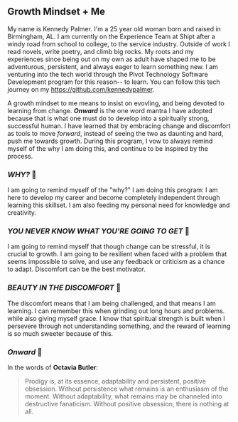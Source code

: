 ## Growth Mindset + Me 

My name is Kennedy Palmer. I'm a 25 year old woman born and raised in Birmingham, AL. I am currently on the Experience Team at Shipt after a windy road from school to college, to the service industry. Outside of work I read novels, write poetry, and climb big rocks. My roots and my experiences since being out on my own as adult have shaped me to be adventurous, persistent, and always eager to learn something new. I am venturing into the tech world through the Pivot Technology Software Development program for this reason-- to learn. You can follow this tech journey on my https://github.com/kennedypalmer.

A growth mindset to me means to insist on evovling, and being devoted to learning from change. ***Onward*** is the one word mantra I have adopted because that is what one must do to develop into a spiritually strong, successful human. I have learned that by embracing change and discomfort as tools to move *forward*, instead of seeing the two as daunting and hard, push me towards growth. During this program, I vow to always remind myself of the why I am doing this, and continue to be inspired by the process. 


### ***WHY?*** 🌻

I am going to remind myself of the "why?" I am doing this program: 
I am here to develop my career and become completely independent through learning this skillset.
I am also feeding my personal need for knowledge and creativity. 


### ***YOU NEVER KNOW WHAT YOU'RE GOING TO GET*** 🌺

I am going to remind myself that though change can be stressful, it is crucial to growth. I am going to be resilient when faced with a problem that seems impossible to solve, and use any feedback or criticism as a chance to adapt. Discomfort can be the best motivator. 




### ***BEAUTY IN THE DISCOMFORT*** 🌼

The discomfort means that I am being challenged, 
and that means I am learning. I can remember this when grinding out long hours and problems. 
 while also giving myself grace. I know that spiritual strength is built when I persevere through not understanding something, and the reward of learning is so much sweeter because of this. 




### ***Onward*** 🌸

In the words of **Octavia Butler**:
> Prodigy is, at its essence, adaptability and persistent, positive obsession. Without persistence what remains is an enthusiasm of the moment. Without adaptability, what remains may be channeled into destructive fanaticism. Without positive obsession, there is nothing at all.
